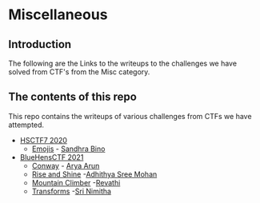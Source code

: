 # Miscellaneous

## Introduction

The following are the Links to the writeups to the challenges we have solved from CTF's from the Misc category.

## The contents of this repo

This repo contains the writeups of various challenges from CTFs we have attempted.

- [HSCTF7 2020](https://ctftime.org/event/939)
    - [Emojis](https://github.com/Team-Shakti/CTF-Write-ups/blob/master/docs/misc/HSCTF7/Emojis.md) - [Sandhra Bino](https://twitter.com/SandraBino1)
- [BlueHensCTF 2021](https://ctftime.org/event/1298)
    - [Conway](https://github.com/Team-Shakti/CTF-Write-ups/blob/master/docs/misc/BlueHensCTF/Conway/conway.md) - [Arya Arun](https://twitter.com/aryaarun_)
    - [Rise and Shine](https://github.com/Team-Shakti/CTF-Write-ups/blob/master/docs/misc/BlueHensCTF/Rise/rise.md) -[Adhithya Sree Mohan](https://twitter.com/adhithya_sree)
    - [Mountain Climber](https://github.com/Team-Shakti/CTF-Write-ups/blob/master/docs/misc/BlueHensCTF/Mountain%20Climber/Mountain_climber.md) -[Revathi](https://twitter.com/Revathi01740772)
    - [Transforms](https://github.com/Team-Shakti/CTF-Write-ups/blob/master/docs/misc/BlueHensCTF/Transforms/Transforms.md) -[Sri Nimitha](https://twitter.com/SriNimitha)
